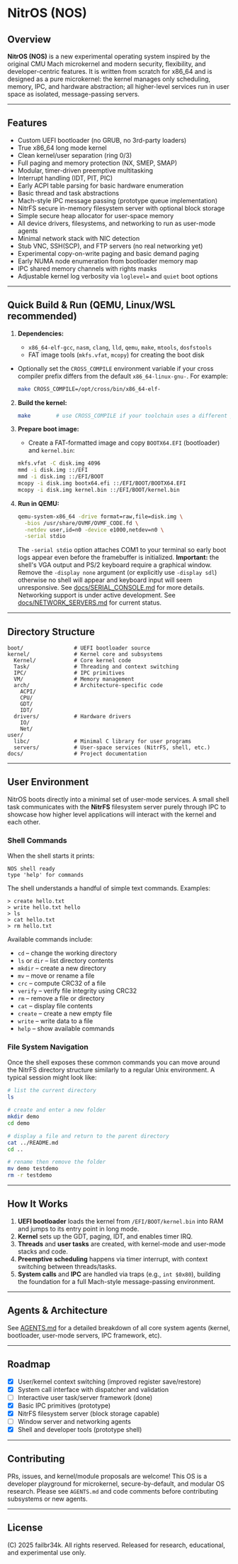 # NitrOS (NOS)

## Overview

**NitrOS (NOS)** is a new experimental operating system inspired by the original CMU Mach microkernel and modern security, flexibility, and developer-centric features. It is written from scratch for x86\_64 and is designed as a pure microkernel: the kernel manages only scheduling, memory, IPC, and hardware abstraction; all higher-level services run in user space as isolated, message-passing servers.

---

## Features

* Custom UEFI bootloader (no GRUB, no 3rd-party loaders)
* True x86\_64 long mode kernel
* Clean kernel/user separation (ring 0/3)
* Full paging and memory protection (NX, SMEP, SMAP)
* Modular, timer-driven preemptive multitasking
* Interrupt handling (IDT, PIT, PIC)
* Early ACPI table parsing for basic hardware enumeration
* Basic thread and task abstractions
* Mach-style IPC message passing (prototype queue implementation)
* NitrFS secure in-memory filesystem server with optional block storage
* Simple secure heap allocator for user-space memory
* All device drivers, filesystems, and networking to run as user-mode agents
* Minimal network stack with NIC detection
* Stub VNC, SSH(SCP), and FTP servers (no real networking yet)
* Experimental copy-on-write paging and basic demand paging
* Early NUMA node enumeration from bootloader memory map
* IPC shared memory channels with rights masks
* Adjustable kernel log verbosity via `loglevel=` and `quiet` boot options

---

## Quick Build & Run (QEMU, Linux/WSL recommended)

1. **Dependencies:**

   * `x86_64-elf-gcc`, `nasm`, `clang`, `lld`, `qemu`, `make`, `mtools`, `dosfstools`
   * FAT image tools (`mkfs.vfat`, `mcopy`) for creating the boot disk
  * Optionally set the `CROSS_COMPILE` environment variable if your
    cross compiler prefix differs from the default `x86_64-linux-gnu-`.
    For example:

    ```sh
    make CROSS_COMPILE=/opt/cross/bin/x86_64-elf-
    ```
2. **Build the kernel:**

   ```sh
   make        # use CROSS_COMPILE if your toolchain uses a different prefix
   ```
3. **Prepare boot image:**

   * Create a FAT-formatted image and copy `BOOTX64.EFI` (bootloader) and `kernel.bin`:

   ```sh
   mkfs.vfat -C disk.img 4096
   mmd -i disk.img ::/EFI
   mmd -i disk.img ::/EFI/BOOT
   mcopy -i disk.img bootx64.efi ::/EFI/BOOT/BOOTX64.EFI
   mcopy -i disk.img kernel.bin ::/EFI/BOOT/kernel.bin
   ```
4. **Run in QEMU:**

   ```sh
   qemu-system-x86_64 -drive format=raw,file=disk.img \
     -bios /usr/share/OVMF/OVMF_CODE.fd \
     -netdev user,id=n0 -device e1000,netdev=n0 \
     -serial stdio
   ```

   The `-serial stdio` option attaches COM1 to your terminal so early boot
   logs appear even before the framebuffer is initialized.
   **Important:** the shell's VGA output and PS/2 keyboard require a graphical
  window. Remove the `-display none` argument (or explicitly use
  `-display sdl`) otherwise no shell will appear and keyboard input will seem
  unresponsive. See
  [docs/SERIAL_CONSOLE.md](docs/SERIAL_CONSOLE.md) for more details.
  Networking support is under active development. See
  [docs/NETWORK_SERVERS.md](docs/NETWORK_SERVERS.md) for current status.

---

## Directory Structure

```
boot/                # UEFI bootloader source
kernel/              # Kernel core and subsystems
  Kernel/            # Core kernel code
  Task/              # Threading and context switching
  IPC/               # IPC primitives
  VM/                # Memory management
  arch/              # Architecture-specific code
    ACPI/
    CPU/
    GDT/
    IDT/
  drivers/           # Hardware drivers
    IO/
    Net/
user/
  libc/              # Minimal C library for user programs
  servers/           # User-space services (NitrFS, shell, etc.)
docs/                # Project documentation
```

---

## User Environment

NitrOS boots directly into a minimal set of user-mode services. A small
shell task communicates with the **NitrFS** filesystem server purely
through IPC to showcase how higher level applications will interact with
the kernel and each other.

### Shell Commands

When the shell starts it prints:

```
NOS shell ready
type 'help' for commands
```

The shell understands a handful of simple text commands. Examples:

```
> create hello.txt
> write hello.txt hello
> ls
> cat hello.txt
> rm hello.txt
```

Available commands include:

* `cd` – change the working directory
* `ls` or `dir` – list directory contents
* `mkdir` – create a new directory
* `mv` – move or rename a file
* `crc` – compute CRC32 of a file
* `verify` – verify file integrity using CRC32
* `rm` – remove a file or directory
* `cat` – display file contents
* `create` – create a new empty file
* `write` – write data to a file
* `help` – show available commands



### File System Navigation

Once the shell exposes these common commands you can move around the
NitrFS directory structure similarly to a regular Unix environment. A
typical session might look like:

```sh
# list the current directory
ls

# create and enter a new folder
mkdir demo
cd demo

# display a file and return to the parent directory
cat ../README.md
cd ..

# rename then remove the folder
mv demo testdemo
rm -r testdemo
```

---

## How It Works

1. **UEFI bootloader** loads the kernel from `/EFI/BOOT/kernel.bin` into RAM and jumps to its entry point in long mode.
2. **Kernel** sets up the GDT, paging, IDT, and enables timer IRQ.
3. **Threads** and **user tasks** are created, with kernel-mode and user-mode stacks and code.
4. **Preemptive scheduling** happens via timer interrupt, with context switching between threads/tasks.
5. **System calls** and **IPC** are handled via traps (e.g., `int $0x80`), building the foundation for a full Mach-style message-passing environment.

---

## Agents & Architecture

See [AGENTS.md](./AGENTS.md) for a detailed breakdown of all core system agents (kernel, bootloader, user-mode servers, IPC framework, etc).

---

## Roadmap

* [x] User/kernel context switching (improved register save/restore)
* [x] System call interface with dispatcher and validation
* [ ] Interactive user task/server framework (done)
* [x] Basic IPC primitives (prototype)
* [x] NitrFS filesystem server (block storage capable)
* [ ] Window server and networking agents
* [x] Shell and developer tools (prototype shell)

---

## Contributing

PRs, issues, and kernel/module proposals are welcome! This OS is a developer playground for microkernel, secure-by-default, and modular OS research. Please see `AGENTS.md` and code comments before contributing subsystems or new agents.

---

## License

(C) 2025 failbr34k. All rights reserved. Released for research, educational, and experimental use only.
